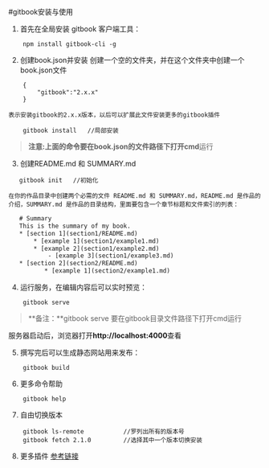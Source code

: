 #gitbook安装与使用
1. 首先在全局安装 gitbook 客户端工具：
```
    npm install gitbook-cli -g
```
2. 创建book.json并安装 创建一个空的文件夹，并在这个文件夹中创建一个book.json文件
```
    {
        "gitbook":"2.x.x"
    }
```
    表示安装gitbook的2.x.x版本，以后可以扩展此文件安装更多的gitbook插件
```
    gitbook install   //局部安装
```
 > **注意:**上面的命令要在book.json的文件路径下打开**cmd**运行

3. 创建README.md 和 SUMMARY.md
 ```
    gitbook init   //初始化
 ```
    在你的作品目录中创建两个必需的文件 README.md 和 SUMMARY.md，README.md 是作品的介绍，SUMMARY.md 是作品的目录结构，里面要包含一个章节标题和文件索引的列表：

 ```html
    # Summary
    This is the summary of my book.
    * [section 1](section1/README.md)
        * [example 1](section1/example1.md)
        * [example 2](section1/example2.md)
            - [example 3](section1/example3.md)
    * [section 2](section2/README.md)
           * [example 1](section2/example1.md)
 ```

4. 运行服务，在编辑内容后可以实时预览：
```
    gitbook serve
```

 > **备注：**gitbook serve 要在gitbook目录文件路径下打开cmd运行

 服务器启动后，浏览器打开**http://localhost:4000**查看

5. 撰写完后可以生成静态网站用来发布：
```
    gitbook build
```
6. 更多命令帮助
```
    gitbook help
```
7. 自由切换版本
```
    gitbook ls-remote           //罗列出所有的版本号
    gitbook fetch 2.1.0         //选择其中一个版本切换安装
 ```
8. 更多插件 [参考链接](http://www.tuicool.com/articles/zee2ui)
